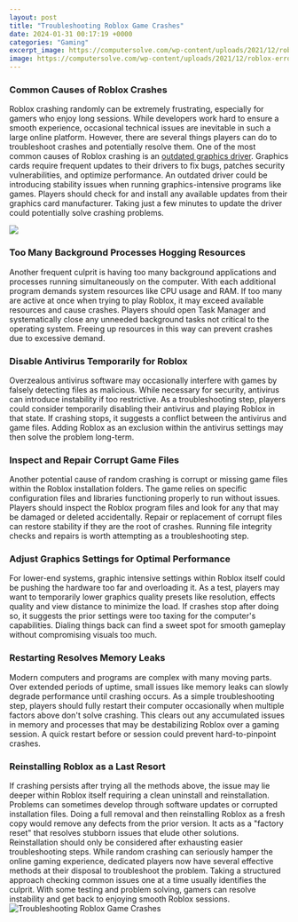 ```yaml
---
layout: post
title: "Troubleshooting Roblox Game Crashes"
date: 2024-01-31 00:17:19 +0000
categories: "Gaming"
excerpt_image: https://computersolve.com/wp-content/uploads/2021/12/roblox-error.png
image: https://computersolve.com/wp-content/uploads/2021/12/roblox-error.png
---
```


### Common Causes of Roblox Crashes
Roblox crashing randomly can be extremely frustrating, especially for gamers who enjoy long sessions. While developers work hard to ensure a smooth experience, occasional technical issues are inevitable in such a large online platform. However, there are several things players can do to troubleshoot crashes and potentially resolve them. 
One of the most common causes of Roblox crashing is an [outdated graphics driver](https://store.fi.io.vn/cute-schipperke-dog-art-schipperke-gift-119-1). Graphics cards require frequent updates to their drivers to fix bugs, patches security vulnerabilities, and optimize performance. An outdated driver could be introducing stability issues when running graphics-intensive programs like games. Players should check for and install any available updates from their graphics card manufacturer. Taking just a few minutes to update the driver could potentially solve crashing problems.

![](https://blog.pcrisk.com/images/stories/blog/2022/roblox-keeps-crashing/roblox-keeps-crashing.jpg)
### Too Many Background Processes Hogging Resources
Another frequent culprit is having too many background applications and processes running simultaneously on the computer. With each additional program demands system resources like CPU usage and RAM. If too many are active at once when trying to play Roblox, it may exceed available resources and cause crashes. Players should open Task Manager and systematically close any unneeded background tasks not critical to the operating system. Freeing up resources in this way can prevent crashes due to excessive demand. 
### Disable Antivirus Temporarily for Roblox
Overzealous antivirus software may occasionally interfere with games by falsely detecting files as malicious. While necessary for security, antivirus can introduce instability if too restrictive. As a troubleshooting step, players could consider temporarily disabling their antivirus and playing Roblox in that state. If crashing stops, it suggests a conflict between the antivirus and game files. Adding Roblox as an exclusion within the antivirus settings may then solve the problem long-term.
### Inspect and Repair Corrupt Game Files
Another potential cause of random crashing is corrupt or missing game files within the Roblox installation folders. The game relies on specific configuration files and libraries functioning properly to run without issues. Players should inspect the Roblox program files and look for any that may be damaged or deleted accidentally. Repair or replacement of corrupt files can restore stability if they are the root of crashes. Running file integrity checks and repairs is worth attempting as a troubleshooting step.
### Adjust Graphics Settings for Optimal Performance  
For lower-end systems, graphic intensive settings within Roblox itself could be pushing the hardware too far and overloading it. As a test, players may want to temporarily lower graphics quality presets like resolution, effects quality and view distance to minimize the load. If crashes stop after doing so, it suggests the prior settings were too taxing for the computer's capabilities. Dialing things back can find a sweet spot for smooth gameplay without compromising visuals too much.
### Restarting Resolves Memory Leaks
Modern computers and programs are complex with many moving parts. Over extended periods of uptime, small issues like memory leaks can slowly degrade performance until crashing occurs. As a simple troubleshooting step, players should fully restart their computer occasionally when multiple factors above don't solve crashing. This clears out any accumulated issues in memory and processes that may be destabilizing Roblox over a gaming session. A quick restart before or session could prevent hard-to-pinpoint crashes.
### Reinstalling Roblox as a Last Resort 
If crashing persists after trying all the methods above, the issue may lie deeper within Roblox itself requiring a clean uninstall and reinstallation. Problems can sometimes develop through software updates or corrupted installation files. Doing a full removal and then reinstalling Roblox as a fresh copy would remove any defects from the prior version. It acts as a "factory reset" that resolves stubborn issues that elude other solutions. Reinstallation should only be considered after exhausting easier troubleshooting steps.
While random crashing can seriously hamper the online gaming experience, dedicated players now have several effective methods at their disposal to troubleshoot the problem. Taking a structured approach checking common issues one at a time usually identifies the culprit. With some testing and problem solving, gamers can resolve instability and get back to enjoying smooth Roblox sessions.
![Troubleshooting Roblox Game Crashes](https://computersolve.com/wp-content/uploads/2021/12/roblox-error.png)